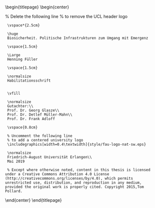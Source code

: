 <!-- 
This is the Latex-heavy title page. 
People outside UCL may want to remove the header logo 
and add the centred logo
-->

\begin{titlepage}
  \begin{center}
 
 % Delete the following line
 % to remove the UCL header logo
 
     \vspace*{2.5cm}
 
     \huge
     Biosicherheit. Politische Infrastrukturen zum Umgang mit Emergenz
 
     \vspace{1.5cm}
 
     \Large
     Henning Füller
 
     \vspace{1.5cm}
 
     \normalsize
     Habilitationsschrift
   
 
     \vfill
 
     \normalsize
     Gutachter:\\
     Prof. Dr. Georg Glasze\\
     Prof. Dr. Detlef Müller-Mahn\\
     Prof. Dr. Frank Adloff
 
     \vspace{0.8cm}
 
     % Uncomment the following line
     % to add a centered university logo
     \includegraphics[width=0.4\textwidth]{style/fau-logo-nat-sw.eps}
 
     \normalsize
     Friedrich-August Universität Erlangen\\
     Mai 2019
 
     % Except where otherwise noted, content in this thesis is licensed under a Creative Commons Attribution 4.0 License (http://creativecommons.org/licenses/by/4.0), which permits unrestricted use, distribution, and reproduction in any medium, provided the original work is properly cited. Copyright 2015,Tom Pollard.
 
 \end{center}
\end{titlepage}